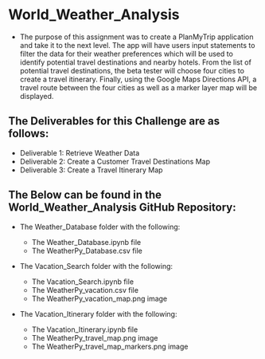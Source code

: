 # World_Weather_Analysis
  * The purpose of this assignment was to create a PlanMyTrip application and take it to the next level. The app will have users input statements to filter the data for their weather preferences which will be used to identify potential travel destinations and nearby hotels. From the list of potential travel destinations, the beta tester will choose four cities to create a travel itinerary. Finally, using the Google Maps Directions API, a travel route between the four cities as well as a marker layer map will be displayed.

## The Deliverables for this Challenge are as follows:
   * Deliverable 1: Retrieve Weather Data
   * Deliverable 2: Create a Customer Travel Destinations Map
   * Deliverable 3: Create a Travel Itinerary Map

## The Below can be found in the World_Weather_Analysis GitHub Repository:

   * The Weather_Database folder with the following:

     * The Weather_Database.ipynb file
     * The WeatherPy_Database.csv file
     
   * The Vacation_Search folder with the following:

     * The Vacation_Search.ipynb file
     * The WeatherPy_vacation.csv file
     * The WeatherPy_vacation_map.png image

   * The Vacation_Itinerary folder with the following:

     * The Vacation_Itinerary.ipynb file
     * The WeatherPy_travel_map.png image
     * The WeatherPy_travel_map_markers.png image

